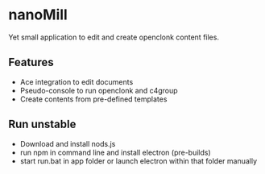 # nanoMill

Yet small application to edit and create openclonk content files.

## Features
- Ace integration to edit documents
- Pseudo-console to run openclonk and c4group
- Create contents from pre-defined templates

## Run unstable
- Download and install nods.js
- run npm in command line and install electron (pre-builds)
- start run.bat in app folder or launch electron within that folder manually